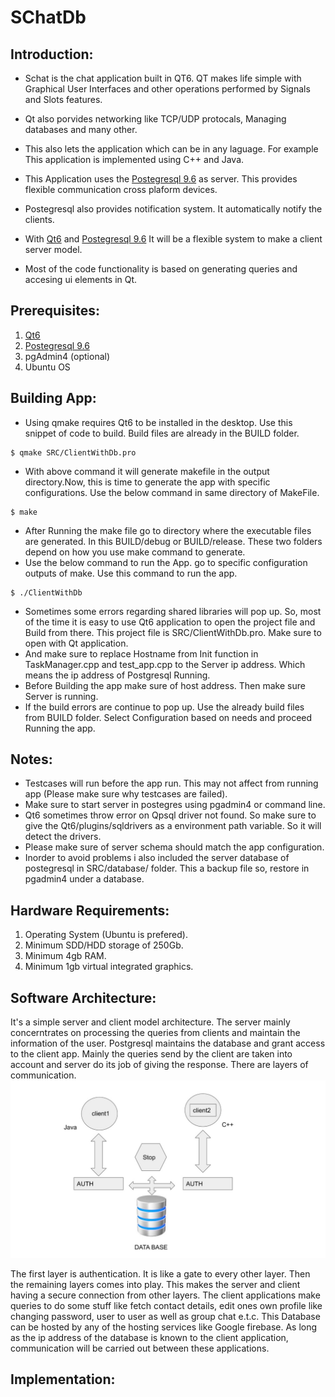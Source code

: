 # SChatDb

## Introduction:

- Schat is the chat application built in QT6. QT makes life simple with Graphical User Interfaces and other operations performed by Signals and Slots features.

- Qt also porvides networking like TCP/UDP protocals, Managing databases and many other.
- This also lets the application which can be in any laguage. For example This application is implemented using C++ and Java.
- This Application uses the [Postegresql 9.6](https://www.postgresql.org/about/news/postgresql-96-released-1703/) as server. This provides flexible communication cross plaform devices.

- Postegresql also provides notification system. It automatically notify the clients.
- With [Qt6](https://www.qt.io/product/qt6) and [Postegresql 9.6](https://www.postgresql.org/about/news/postgresql-96-released-1703/) It will be a flexible system to make a client server model.

- Most of the code functionality is based on generating queries and accesing ui elements in Qt.

## Prerequisites:

1. [Qt6](https://www.qt.io/product/qt6)
2. [Postegresql 9.6](https://www.postgresql.org/about/news/postgresql-96-released-1703/)
3. pgAdmin4 (optional)
4. Ubuntu OS

## Building App:

- Using qmake requires Qt6 to be installed in the desktop. Use this snippet of code to build. Build files are already in the BUILD folder.

```
$ qmake SRC/ClientWithDb.pro
```

- With above command it will generate makefile in the output directory.Now, this is time to generate the app with specific configurations. Use the below command in same directory of MakeFile.

```
$ make
```

- After Running the make file go to directory where the executable files are generated. In this BUILD/debug or BUILD/release. These two folders depend on how you use make command to generate.
- Use the below command to run the App. go to specific configuration outputs of make. Use this command to run the app.

```
$ ./ClientWithDb
```

- Sometimes some errors regarding shared libraries will pop up. So, most of the time it is easy to use Qt6 application to open the project file and Build from there. This project file is SRC/ClientWithDb.pro. Make sure to open with Qt application.
- And make sure to replace Hostname from Init function in TaskManager.cpp and test_app.cpp to the Server ip address. Which means the ip address of Postgresql Running.
- Before Building the app make sure of host address. Then make sure Server is running.
- If the build errors are continue to pop up. Use the already build files from BUILD folder. Select Configuration based on needs and proceed Running the app.

## Notes:

- Testcases will run before the app run. This may not affect from running app (Please make sure why testcases are failed).
- Make sure to start server in postegres using pgadmin4 or command line.
- Qt6 sometimes throw error on Qpsql driver not found. So make sure to give the Qt6/plugins/sqldrivers as a environment path variable. So it will detect the drivers.
- Please make sure of server schema should match the app configuration.
- Inorder to avoid problems i also included the server database of postegresql in SRC/database/ folder. This a backup file so, restore in pgadmin4 under a database.

## Hardware Requirements:

1. Operating System (Ubuntu is prefered).
2. Minimum SDD/HDD storage of 250Gb.
3. Minimum 4gb RAM.
4. Minimum 1gb virtual integrated graphics.

## Software Architecture:

It's a simple server and client model architecture. The server mainly concerntrates on processing the queries from clients and maintain the information of the user. Postgresql maintains the database and grant access to the client app. Mainly the queries send by the client are taken into account and server do its job of giving the response. There are layers of communication.
![client-server-architecture](DOC/docImages/Arcitecture.jpeg)

The first layer is authentication. It is like a gate to every other layer. Then the remaining layers comes into play. This makes the server and client having a secure connection from other layers. The client applications make queries to do some stuff like fetch contact details, edit ones own profile like changing password, user to user as well as group chat e.t.c. This Database can be hosted by any of the hosting services like Google firebase. As long as the ip address of the database is known to the client application, communication will be carried out between these applications.

## Implementation:
